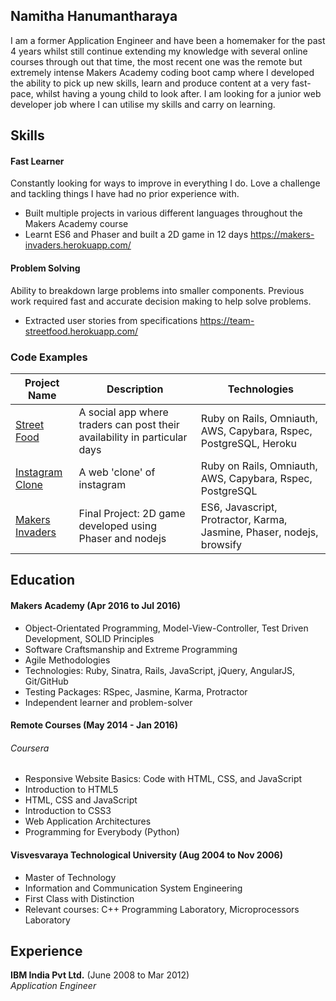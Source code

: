 ## Namitha Hanumantharaya

I am a former Application Engineer and have been a homemaker for the past 4 years whilst still continue extending my knowledge with several online courses through out that time, the most recent one was the remote but extremely intense Makers Academy coding boot camp where I developed the ability to pick up new skills, learn and produce content at a very fast-pace, whilst having a young child to look after. I am looking for a junior web developer job where I can utilise my skills and carry on learning.

## Skills

#### Fast Learner

Constantly looking for ways to improve in everything I do. Love a challenge and tackling things I have had no prior experience with.

- Built multiple projects in various different languages throughout the Makers Academy course
- Learnt ES6 and Phaser and built a 2D game in 12 days https://makers-invaders.herokuapp.com/

#### Problem Solving

Ability to breakdown large problems into smaller components. Previous work required fast and accurate decision making to help solve problems. 

- Extracted user stories from specifications https://team-streetfood.herokuapp.com/

### Code Examples

| Project Name        | Description         | Technologies        |
|-------------------------|-------------------------|-------------------------|
| [Street Food](https://github.com/hnamitha1/streetFood)| A social app where traders can post their availability in particular days | Ruby on Rails, Omniauth, AWS, Capybara, Rspec, PostgreSQL, Heroku |
| [Instagram Clone](https://github.com/hnamitha1/Photogram) | A web 'clone' of instagram                                                        | Ruby on Rails, Omniauth, AWS, Capybara, Rspec, PostgreSQL                    |
| [Makers Invaders](https://github.com/hnamitha1/final-project-makers)               | Final Project: 2D game developed using Phaser and nodejs                                                          | ES6, Javascript, Protractor, Karma, Jasmine, Phaser, nodejs, browsify               |


## Education

#### Makers Academy (Apr 2016 to Jul 2016)

- Object-Orientated Programming, Model-View-Controller, Test Driven Development, SOLID Principles
- Software Craftsmanship and Extreme Programming
- Agile Methodologies
- Technologies: Ruby, Sinatra, Rails, JavaScript, jQuery, AngularJS, Git/GitHub
- Testing Packages: RSpec, Jasmine, Karma, Protractor
- Independent learner and problem-solver

#### Remote Courses (May 2014 - Jan 2016)

###### Coursera

- Responsive Website Basics: Code with HTML, CSS, and JavaScript 
- Introduction to HTML5
- HTML, CSS and JavaScript
- Introduction to CSS3
- Web Application Architectures
- Programming for Everybody (Python)


#### Visvesvaraya Technological University (Aug 2004 to Nov 2006)

- Master of Technology
- Information and Communication System Engineering
- First Class with Distinction
- Relevant courses: C++ Programming Laboratory, Microprocessors Laboratory


## Experience

**IBM India Pvt Ltd.** (June 2008 to Mar 2012)    
*Application Engineer*  


 
